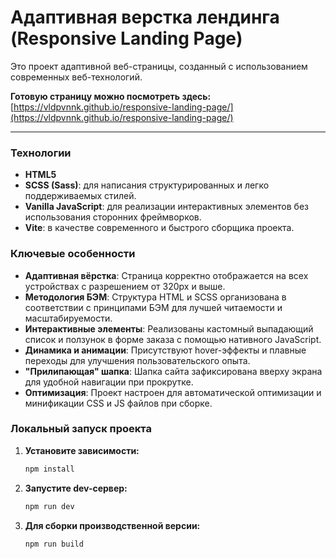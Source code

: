 # Адаптивная верстка лендинга (Responsive Landing Page)

Это проект адаптивной веб-страницы, созданный с использованием современных веб-технологий.

**Готовую страницу можно посмотреть здесь:** [https://vldpvnnk.github.io/responsive-landing-page/](https://vldpvnnk.github.io/responsive-landing-page/)

---

### Технологии

- **HTML5**
- **SCSS (Sass)**: для написания структурированных и легко поддерживаемых стилей.
- **Vanilla JavaScript**: для реализации интерактивных элементов без использования сторонних фреймворков.
- **Vite**: в качестве современного и быстрого сборщика проекта.

### Ключевые особенности

- **Адаптивная вёрстка**: Страница корректно отображается на всех устройствах с разрешением от 320px и выше.
- **Методология БЭМ**: Структура HTML и SCSS организована в соответствии с принципами БЭМ для лучшей читаемости и масштабируемости.
- **Интерактивные элементы**: Реализованы кастомный выпадающий список и ползунок в форме заказа с помощью нативного JavaScript.
- **Динамика и анимации**: Присутствуют hover-эффекты и плавные переходы для улучшения пользовательского опыта.
- **"Прилипающая" шапка**: Шапка сайта зафиксирована вверху экрана для удобной навигации при прокрутке.
- **Оптимизация**: Проект настроен для автоматической оптимизации и минификации CSS и JS файлов при сборке.

### Локальный запуск проекта

1.  **Установите зависимости:**
    ```bash
    npm install
    ```

2.  **Запустите dev-сервер:**
    ```bash
    npm run dev
    ```

3.  **Для сборки производственной версии:**
    ```bash
    npm run build
    ```